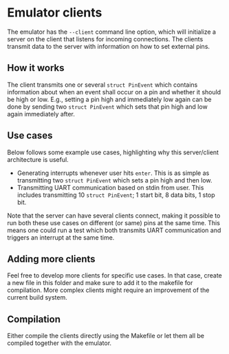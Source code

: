# Emulator clients

The emulator has the `--client` command line option, which will initialize a server on the client that listens for incoming connections. The clients transmit data to the server with information on how to set external pins. 

## How it works

The client transmits one or several `struct PinEvent` which contains information about when an event shall occur on a pin and whether it should be high or low. E.g., setting a pin high and immediately low again can be done by sending two `struct PinEvent` which sets that pin high and low again immediately after.

## Use cases

Below follows some example use cases, highlighting why this server/client architecture is useful.
* Generating interrupts whenever user hits `enter`. This is as simple as transmitting two `struct PinEvent` which sets a pin high and then low.
* Transmitting UART communication based on stdin from user. This includes transmitting 10 `struct PinEvent`; 1 start bit, 8 data bits, 1 stop bit.

Note that the server can have several clients connect, making it possible to run both these use cases on different (or same) pins at the same time. This means one could run a test which both transmits UART communication and triggers an interrupt at the same time.

## Adding more clients

Feel free to develop more clients for specific use cases. In that case, create a new file in this folder and make sure to add it to the makefile for compilation. More complex clients might require an improvement of the current build system.

## Compilation

Either compile the clients directly using the Makefile or let them all be compiled together with the emulator.
